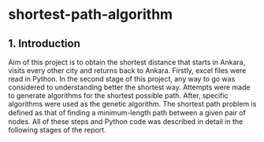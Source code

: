 # shortest-path-algorithm

## 1. Introduction 
Aim of this project is to obtain the shortest distance that starts in Ankara, visits every other city and returns back to Ankara. Firstly, excel files were read in Python. In the second stage of this project, any way to go was considered to understanding better the shortest way. Attempts were made to generate algorithms for the shortest possible path. After, specific algorithms were used as the genetic algorithm. The shortest path problem is deﬁned as that of ﬁnding a minimum-length path between a given pair of nodes. All of these steps and Python code was described in detail in the following stages of the report. 
